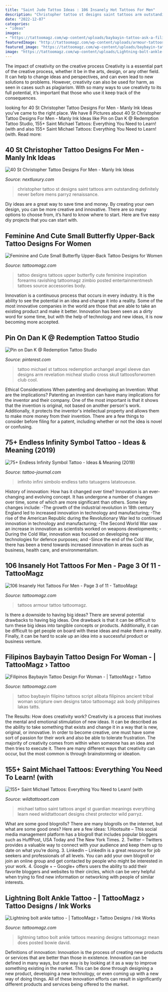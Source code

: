 ```yaml
---
title: "Saint Jude Tattoo Ideas : 106 Insanely Hot Tattoos For Men"
description: "Christopher tattoo st designs saint tattoos arm outstanding definitely never before mens parryz renaissance"
date: "2022-12-07"
categories:
- "ideas"
images:
- "https://tattoomagz.com/wp-content/uploads/baybayin-tattoo-ask-a-filipino-do-filipinos-have-their-own-script-and-do-they-19611.jpg"
featuredImage: "http://tattoomagz.com/wp-content/uploads/armour-tattoos-for-men.jpg"
featured_image: "https://tattoomagz.com/wp-content/uploads/baybayin-tattoo-ask-a-filipino-do-filipinos-have-their-own-script-and-do-they-19611.jpg"
image: "https://tattoomagz.com/wp-content/uploads/Lightning-bolt-ankle-tattoo-672x900.jpg"
---
```



The impact of creativity on the creative process
Creativity is a essential part of the creative process, whether it be in the arts, design, or any other field. It can help to change ideas and perspectives, and can even lead to new solutions to problems. However, creativity can also be used for harm, as seen in cases such as plagiarism. With so many ways to use creativity to its full potential, it’s important that those who use it keep track of the consequences.

	

		
looking for 40 St Christopher Tattoo Designs For Men - Manly Ink Ideas you've came to the right place. We have 8 Pictures about 40 St Christopher Tattoo Designs For Men - Manly Ink Ideas like Pin on Dan K @ Redemption Tattoo Studio, 155+ Saint Michael Tattoos: Everything You Need to Learn! (with and also 155+ Saint Michael Tattoos: Everything You Need to Learn! (with. Read more:
		
    
## 40 St Christopher Tattoo Designs For Men - Manly Ink Ideas

<img loading=lazy src="http://nextluxury.com/wp-content/uploads/male-with-saint-christopher-arm-tattoo-designs.jpg" onerror="this.onerror=null;this.src='https://tse1.mm.bing.net/th?id=OIP.5m2_MPchhA_j068vbJgcjQAAAA&amp;pid=15.1';" alt="40 St Christopher Tattoo Designs For Men - Manly Ink Ideas">

_Source: nextluxury.com_

>christopher tattoo st designs saint tattoos arm outstanding definitely never before mens parryz renaissance. 

	

Diy ideas are a great way to save time and money. By creating your own design, you can be more creative and innovative. There are so many options to choose from, it’s hard to know where to start. Here are five easy diy projects that you can start with.

    
## Feminine And Cute Small Butterfly Upper-Back Tattoo Designs For Women

<img loading=lazy src="https://tattoomagz.com/wp-content/uploads/feminine-tattoos-for-women-tattoo-designs-for-women-upper-back-feminine-tattoo-designs-zimbio-60666.jpg" onerror="this.onerror=null;this.src='https://tse1.mm.bing.net/th?id=OIP.4jyhA0v_3Z_LB4o3X9embAHaLH&amp;pid=15.1';" alt="Feminine and Cute Small Butterfly Upper-Back Tattoo Designs for Women">

_Source: tattoomagz.com_

>tattoo designs tattoos upper butterfly cute feminine inspiration forearms ravishing tattoomagz zimbio posted entertainmentmesh tattoes source accessories body. 

	

Innovation is a continuous process that occurs in every industry. It is the ability to see the potential in an idea and change it into a reality. Some of the most innovative companies in the world are those that are able to take an existing product and make it better. Innovation has been seen as a dirty word for some time, but with the help of technology and new ideas, it is now becoming more accepted.

    
## Pin On Dan K @ Redemption Tattoo Studio

<img loading=lazy src="https://i.pinimg.com/736x/4e/65/0a/4e650a829148a7df37bc6d26bc274969.jpg" onerror="this.onerror=null;this.src='https://tse2.mm.bing.net/th?id=OIP.Gu2ZG1Tx26beioFdkTUdXwHaNB&amp;pid=15.1';" alt="Pin on Dan K @ Redemption Tattoo Studio">

_Source: pinterest.com_

>tattoo michael st tattoos redemption archangel angel sleeve dan designs arm revelation micheal studio cross skull tattoosforwomen club cool. 

	

Ethical Considerations When patenting and developing an Invention: What are the implications?
Patenting an invention can have many implications for the inventor and their company. One of the most important is that it shows that the invention is original, not based on another person's work. Additionally, it protects the inventor's intellectual property and allows them to make more money from their invention. There are a few things to consider before filing for a patent, including whether or not the idea is novel or confusing.

    
## 75+ Endless Infinity Symbol Tattoo - Ideas &amp; Meaning (2019)

<img loading=lazy src="https://tattoo-journal.com/wp-content/uploads/2015/08/infinity-tattoo-39.jpg" onerror="this.onerror=null;this.src='https://tse4.mm.bing.net/th?id=OIP.LuH7aTEKOHr7aef5edTVMQHaHa&amp;pid=15.1';" alt="75+ Endless Infinity Symbol Tattoo - Ideas &amp; Meaning (2019)">

_Source: tattoo-journal.com_

>infinito infini simbolo endless tatto tatuagens latatoueuse. 

	

History of innovation: How has it changed over time?
Innovation is an ever-changing and evolving concept. It has undergone a number of changes over time, some of which are more significant than others. 
Some key changes include: 
-The growth of the industrial revolution in 18th century England led to increased innovation in technology and manufacturing; 
-The rise of the American Republic during the Revolutionary War led to continued innovation in technology and manufacturing; 
-The Second World War saw an increase in innovation as scientists worked on weapons developments; 
-During the Cold War, innovation was focused on developing new technologies for defence purposes; and 
-Since the end of the Cold War, there has been a trend towards increased innovation in areas such as business, health care, and environmentalism.

    
## 106 Insanely Hot Tattoos For Men - Page 3 Of 11 - TattooMagz

<img loading=lazy src="http://tattoomagz.com/wp-content/uploads/armour-tattoos-for-men.jpg" onerror="this.onerror=null;this.src='https://tse3.mm.bing.net/th?id=OIP.QrbeRbragtcp4NIU81IrmQAAAA&amp;pid=15.1';" alt="106 Insanely Hot Tattoos For Men - Page 3 of 11 - TattooMagz">

_Source: tattoomagz.com_

>tattoos armour tattoo tattoomagz. 

	

Is there a downside to having big ideas?
There are several potential drawbacks to having big ideas. One drawback is that it can be difficult to turn these big ideas into tangible concepts or products. Additionally, it can be difficult to get people on board with these ideas and make them a reality. Finally, it can be hard to scale up an idea into a successful product or business venture.

    
## Filipinos Baybayin Tattoo Design For Woman - | TattooMagz › Tattoo

<img loading=lazy src="https://tattoomagz.com/wp-content/uploads/baybayin-tattoo-ask-a-filipino-do-filipinos-have-their-own-script-and-do-they-19611.jpg" onerror="this.onerror=null;this.src='https://tse1.mm.bing.net/th?id=OIP.pEcKqQRE8N60efgM0YB4LQHaKy&amp;pid=15.1';" alt="Filipinos Baybayin Tattoo Design For Woman - | TattooMagz › Tattoo">

_Source: tattoomagz.com_

>tattoo baybayin filipino tattoos script alibata filipinos ancient tribal woman scripture own designs tatoo tattoomagz ask body philippines lakas tatts. 

	

The Results: How does creativity work?
Creativity is a process that involves the mental and emotional stimulation of new ideas. It can be described as the ability to take something that exists and change it in a way that is new, original, or innovative. In order to become creative, one must have some sort of passion for their work and also be able to tolerate frustration. The majority of creativity comes from within when someone has an idea and then tries to execute it. There are many different ways that creativity can occur, but the most common is through brainstorming or ideation.

    
## 155+ Saint Michael Tattoos: Everything You Need To Learn! (with

<img loading=lazy src="https://www.wildtattooart.com/wp-content/uploads/2018/10/Saint-Michael-Tattoos-25101821.jpg" onerror="this.onerror=null;this.src='https://tse4.mm.bing.net/th?id=OIP.t2QIMsoQPGBcENUd2EaU2wHaHa&amp;pid=15.1';" alt="155+ Saint Michael Tattoos: Everything You Need to Learn! (with">

_Source: wildtattooart.com_

>michael tattoo saint tattoos angel st guardian meanings everything learn need wildtattooart designs chest protector wild parryz. 

	

What are some good blogrolls?
There are many blogrolls on the internet, but what are some good ones? Here are a few ideas: 1.Hootsuite – This social media management platform has a blogroll that includes popular bloggers such as HuffPost, USA Today and The New York Times. 
2. Twitter – Twitters provides a valuable way to connect with your audience and keep them up to date on what you’re doing. 
3. LinkedIn – LinkedIn is a great resource for job seekers and professionals of all levels. You can add your own blogroll or join an online group and get contacted by people who might be interested in your work. 
4. Google + – Google+ offers users the ability to add their favorite bloggers and websites to their circles, which can be very helpful when trying to find new information or networking with people of similar interests.

    
## Lightning Bolt Ankle Tattoo - | TattooMagz › Tattoo Designs / Ink Works

<img loading=lazy src="https://tattoomagz.com/wp-content/uploads/Lightning-bolt-ankle-tattoo-672x900.jpg" onerror="this.onerror=null;this.src='https://tse3.mm.bing.net/th?id=OIP.o91FnlYSAaGXMNLlPmUDiwHaJ6&amp;pid=15.1';" alt="Lightning bolt ankle tattoo - | TattooMagz › Tattoo Designs / Ink Works">

_Source: tattoomagz.com_

>lightning tattoo bolt ankle tattoos meaning designs tattoomagz mean does posted bowie david. 

	

Definitions of innovation:
Innovation is the process of creating new products or services that are better than those in existence. Innovation can be defined in many ways, but one way is by looking at it as a way to improve something existing in the market. This can be done through designing a new product, developing a new technology, or even coming up with a new way of doing things. All of these innovation efforts can result in significantly different products and services being offered to the market.

